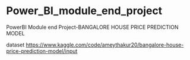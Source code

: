 # Power_BI_module_end_project
PowerBI Module end Project-BANGALORE HOUSE PRICE PREDICTION MODEL

dataset
https://www.kaggle.com/code/ameythakur20/bangalore-house-price-prediction-model/input
